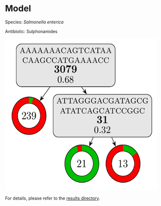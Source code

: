 
# Model

Species: *Salmonella enterica*

Antibiotic: Sulphonamides

<a href="./model.pdf"><img src="./model.png" width=500 height=500 /></a>

For details, please refer to the [results directory](../../../../../results/cart_b/salmonella%20enterica/sulphonamides/repeat_9/).

